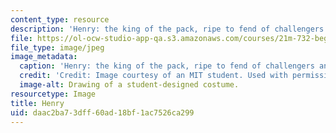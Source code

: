 ```yaml
---
content_type: resource
description: 'Henry: the king of the pack, ripe to fend of challengers and time.'
file: https://ol-ocw-studio-app-qa.s3.amazonaws.com/courses/21m-732-beginning-costume-design-and-construction-fall-2008/daac2ba73dff60ad18bf1ac7526ca299_henry1.jpg
file_type: image/jpeg
image_metadata:
  caption: 'Henry: the king of the pack, ripe to fend of challengers and time.'
  credit: 'Credit: Image courtesy of an MIT student. Used with permission.'
  image-alt: Drawing of a student-designed costume.
resourcetype: Image
title: Henry
uid: daac2ba7-3dff-60ad-18bf-1ac7526ca299
---
```

